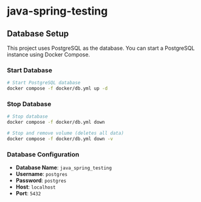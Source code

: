 # java-spring-testing

## Database Setup

This project uses PostgreSQL as the database. You can start a PostgreSQL instance using Docker Compose.

### Start Database

```bash
# Start PostgreSQL database
docker compose -f docker/db.yml up -d
```

### Stop Database

```bash
# Stop database
docker compose -f docker/db.yml down

# Stop and remove volume (deletes all data)
docker compose -f docker/db.yml down -v
```

### Database Configuration

- **Database Name**: `java_spring_testing`
- **Username**: `postgres`
- **Password**: `postgres`
- **Host**: `localhost`
- **Port**: `5432`
